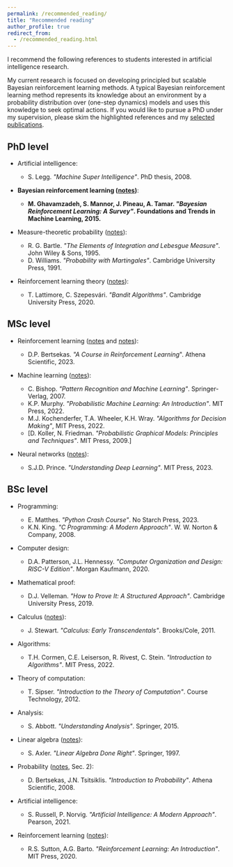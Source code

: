 ```yaml
---
permalink: /recommended_reading/
title: "Recommended reading"
author_profile: true
redirect_from: 
  - /recommended_reading.html
---
```


I recommend the following references to students interested in artificial intelligence research. 

My current research is focused on developing principled but scalable Bayesian reinforcement learning methods. A typical Bayesian reinforcement learning method represents its knowledge about an environment by a probability distribution over (one-step dynamics) models and uses this knowledge to seek optimal actions. If you would like to pursue a PhD under my supervision, please skim the highlighted references and my [selected publications](/about/).

## PhD level

* Artificial intelligence:
  * S. Legg. *"Machine Super Intelligence"*. PhD thesis, 2008.

* __Bayesian reinforcement learning ([notes](/files/notes/mtbrl.pdf))__:
  * __M. Ghavamzadeh, S. Mannor, J. Pineau, A. Tamar. *"Bayesian Reinforcement Learning: A Survey"*. Foundations and Trends in Machine Learning, 2015.__

* Measure-theoretic probability ([notes](/files/notes/probability.pdf)):
  * R. G. Bartle. *"The Elements of Integration and Lebesgue Measure"*. John Wiley & Sons, 1995.
  * D. Williams. *"Probability with Martingales"*. Cambridge University Press, 1991.

* Reinforcement learning theory ([notes](/files/notes/rl_theory.pdf)):
  * T. Lattimore, C. Szepesvári. *"Bandit Algorithms"*. Cambridge University Press, 2020.


## MSc level

* Reinforcement learning ([notes](/files/notes/reinforcement_learning.pdf) and [notes](/files/notes/probabilistic_graphical_models.pdf)):
  * D.P. Bertsekas. *"A Course in Reinforcement Learning*". Athena Scientific, 2023.

* Machine learning ([notes](/files/notes/machine_learning.pdf)):
  * C. Bishop. *"Pattern Recognition and Machine Learning"*. Springer-Verlag, 2007.
  * K.P. Murphy. *"Probabilistic Machine Learning: An Introduction"*. MIT Press, 2022.
  * M.J. Kochenderfer, T.A. Wheeler, K.H. Wray. *"Algorithms for Decision Making"*, MIT Press, 2022.
  * [D. Koller, N. Friedman. *"Probabilistic Graphical Models: Principles and Techniques"*. MIT Press, 2009.]

* Neural networks ([notes](/files/notes/neural_networks.pdf)):
  * S.J.D. Prince. *"Understanding Deep Learning"*. MIT Press, 2023.

## BSc level

* Programming:
  * E. Matthes. *"Python Crash Course"*. No Starch Press, 2023.
  * K.N. King. *"C Programming: A Modern Approach"*. W. W. Norton & Company, 2008.

* Computer design:
  * D.A. Patterson, J.L. Hennessy. *"Computer Organization and Design: RISC-V Edition"*. Morgan Kaufmann, 2020.

* Mathematical proof:
  * D.J. Velleman. *"How to Prove It: A Structured Approach"*. Cambridge University Press, 2019.

* Calculus ([notes](/files/notes/calculus.pdf)):
  * J. Stewart. *"Calculus: Early Transcendentals"*. Brooks/Cole, 2011.

* Algorithms:
  * T.H. Cormen, C.E. Leiserson, R. Rivest, C. Stein. *"Introduction to Algorithms"*. MIT Press, 2022.

* Theory of computation:
  * T. Sipser. *"Introduction to the Theory of Computation"*. Course Technology, 2012.

* Analysis:
  * S. Abbott. *"Understanding Analysis"*. Springer, 2015.

* Linear algebra ([notes](/files/notes/linear_algebra.pdf)):
  * S. Axler. *"Linear Algebra Done Right"*. Springer, 1997.

* Probability ([notes](/files/notes/machine_learning.pdf), Sec. 2):
  * D. Bertsekas, J.N. Tsitsiklis. *"Introduction to Probability"*. Athena Scientific, 2008.

* Artificial intelligence:
  * S. Russell, P. Norvig. *"Artificial Intelligence: A Modern Approach"*. Pearson, 2021.

* Reinforcement learning ([notes](/files/notes/reinforcement_learning.pdf)):
  * R.S. Sutton, A.G. Barto. *"Reinforcement Learning: An Introduction"*. MIT Press, 2020.
